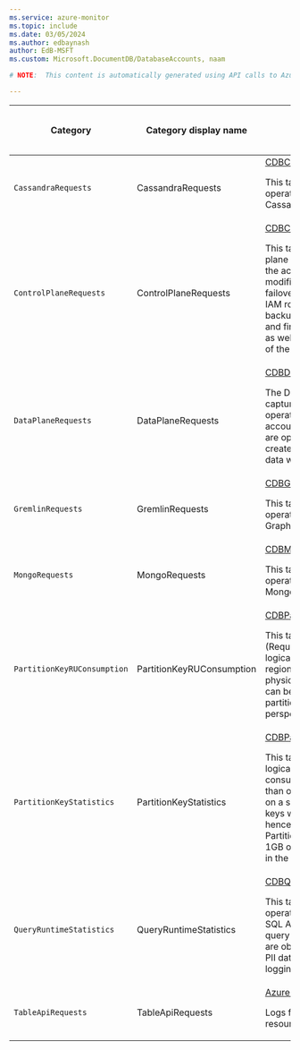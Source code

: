 ```yaml
---
ms.service: azure-monitor
ms.topic: include
ms.date: 03/05/2024
ms.author: edbaynash
author: EdB-MSFT
ms.custom: Microsoft.DocumentDB/DatabaseAccounts, naam

# NOTE:  This content is automatically generated using API calls to Azure. Any edits made on these files will be overwritten in the next run of the script. 

---
```

  
  
|Category|Category display name| Log table| [Supports basic log plan](/azure/azure-monitor/logs/basic-logs-configure?tabs=portal-1#compare-the-basic-and-analytics-log-data-plans)|[Supports ingestion-time transformation](/azure/azure-monitor/essentials/data-collection-transformations)| Example queries |Costs to export|
|---|---|---|---|---|---|---|
|`CassandraRequests` |CassandraRequests |[CDBCassandraRequests](/azure/azure-monitor/reference/tables/cdbcassandrarequests)<p>This table details data plane operations, specifically for Cassandra API accounts.|Yes|Yes||No |
|`ControlPlaneRequests` |ControlPlaneRequests |[CDBControlPlaneRequests](/azure/azure-monitor/reference/tables/cdbcontrolplanerequests)<p>This table details all control plane operations executed on the account, which include modifications to the regional failover policy, indexing policy, IAM role assignments, backup/restore policies, VNet and firewall rules, private links as well as updates and deletes of the account.|Yes|Yes||No |
|`DataPlaneRequests` |DataPlaneRequests |[CDBDataPlaneRequests](/azure/azure-monitor/reference/tables/cdbdataplanerequests)<p>The DataPlaneRequests table captures every data plane operation for the Cosmos DB account. Data Plane requests are operations executed to create, update, delete or retrieve data within the account.|Yes|Yes||No |
|`GremlinRequests` |GremlinRequests |[CDBGremlinRequests](/azure/azure-monitor/reference/tables/cdbgremlinrequests)<p>This table details data plane operations, specifically for Graph API accounts.|Yes|Yes||No |
|`MongoRequests` |MongoRequests |[CDBMongoRequests](/azure/azure-monitor/reference/tables/cdbmongorequests)<p>This table details data plane operations, specifically for Mongo API accounts.|Yes|Yes||No |
|`PartitionKeyRUConsumption` |PartitionKeyRUConsumption |[CDBPartitionKeyRUConsumption](/azure/azure-monitor/reference/tables/cdbpartitionkeyruconsumption)<p>This table details the RU (Request Unit) consumption for logical partition keys in each region, within each of their physical partitions. This data can be used to identify hot partitions from a request volume perspective.|Yes|Yes||No |
|`PartitionKeyStatistics` |PartitionKeyStatistics |[CDBPartitionKeyStatistics](/azure/azure-monitor/reference/tables/cdbpartitionkeystatistics)<p>This table provides outlier logical partition keys that have consumed more storage space than others. Statistics are based on a sub-sampling of partition keys within the collection and hence these are approximate. Partition keys that are below 1GB of storage may not show up in the reported statistics.|Yes|Yes||No |
|`QueryRuntimeStatistics` |QueryRuntimeStatistics |[CDBQueryRuntimeStatistics](/azure/azure-monitor/reference/tables/cdbqueryruntimestatistics)<p>This table details query operations executed against a SQL API account. By default, the query text and its parameters are obfuscated to avoid logging PII data with full text query logging available by request.|Yes|Yes||No |
|`TableApiRequests` |TableApiRequests |[AzureDiagnostics](/azure/azure-monitor/reference/tables/azurediagnostics)<p>Logs from multiple Azure resources.|No|No|[Queries](/azure/azure-monitor/reference/queries/azurediagnostics#queries-for-microsoftdocumentdb)|Yes |
